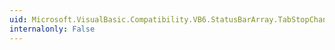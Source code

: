 ```yaml
---
uid: Microsoft.VisualBasic.Compatibility.VB6.StatusBarArray.TabStopChanged
internalonly: False
---
```

